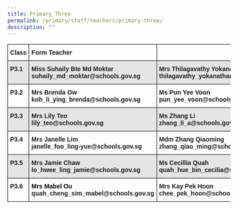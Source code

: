 ```yaml
---
title: Primary Three
permalink: /primary/staff/teachers/primary-three/
description: ""
---
```


<style type="text/css">
.tg  {border-collapse:collapse;border-spacing:0;}
.tg td{border-color:black;border-style:solid;border-width:1px;font-family:Arial, sans-serif;font-size:14px;
  overflow:hidden;padding:10px 5px;word-break:normal;}
.tg th{border-color:black;border-style:solid;border-width:1px;font-family:Arial, sans-serif;font-size:14px;
  font-weight:normal;overflow:hidden;padding:10px 5px;word-break:normal;}
.tg .tg-1wig{font-weight:bold;text-align:left;vertical-align:top}
.tg .tg-9678{background-color:#E5E5E5;text-align:left;vertical-align:top}
.tg .tg-yla0{font-weight:bold;text-align:left;vertical-align:middle}
.tg .tg-mdf1{background-color:#E5E5E5;font-weight:bold;text-align:left;vertical-align:top}
.tg .tg-0lax{text-align:left;vertical-align:top}
</style>
<table class="tg">
<thead>
  <tr>
    <th class="tg-1wig">Class</th>
    <th class="tg-1wig">Form Teacher</th>
    <th class="tg-1wig"></th>
    <th class="tg-yla0"></th>
  </tr>
</thead>
<tbody>
  <tr>
    <td class="tg-mdf1">P3.1</td>
    <td class="tg-mdf1">Miss Suhaily Bte Md Moktar<br>suhaily_md_moktar@schools.gov.sg</td>
    <td class="tg-mdf1">Mrs Thilagavathy Yokanathan<br>thilagavathy_yokanathan@schools.gov.sg</td>
    <td class="tg-9678"></td>
  </tr>
  <tr>
    <td class="tg-1wig">P3.2</td>
    <td class="tg-1wig">Mrs Brenda Ow<br>koh_li_ying_brenda@schools.gov.sg</td>
    <td class="tg-1wig"><span style="font-weight:bold">Ms Pun Yee Voon</span><br>pun_yee_voon@schools.gov.sg</td>
    <td class="tg-0lax"></td>
  </tr>
  <tr>
    <td class="tg-mdf1">P3.3</td>
    <td class="tg-mdf1"><span style="font-weight:bold">Mrs Lily Teo</span><br>lily_teo@schools.gov.sg</td>
    <td class="tg-mdf1"><span style="font-weight:bold">Ms Zhang Li</span><br>zhang_li_a@schools.gov.sg</td>
    <td class="tg-9678"></td>
  </tr>
  <tr>
    <td class="tg-1wig">P3.4</td>
    <td class="tg-1wig">Mrs Janelle Lim<br>janelle_foo_ling-yue@schools.gov.sg</td>
    <td class="tg-1wig"><span style="font-weight:bold">Mdm Zhang Qiaoming</span><br>zhang_qiao_ming@schools.gov.sg</td>
    <td class="tg-0lax"></td>
  </tr>
  <tr>
    <td class="tg-mdf1">P3.5</td>
    <td class="tg-mdf1"><span style="font-weight:bold">Mrs Jamie Chaw</span><br>lo_hwee_ling_jamie@schools.gov.sg</td>
    <td class="tg-mdf1"><span style="font-weight:bold">Ms Cecillia Quah</span><br>quah_hue_bin_cecilia@schools.gov.sg</td>
    <td class="tg-mdf1">Ms Koh Pei Loo<br>koh_pei_loo@schools.gov.sg</td>
  </tr>
  <tr>
    <td class="tg-1wig">P3.6</td>
    <td class="tg-1wig"><span style="font-weight:bold;color:#000">Mrs Mabel Ou</span><br>quah_cheng_sim_mabel@schools.gov.sg</td>
    <td class="tg-1wig"><span style="font-weight:bold">Mrs Kay Pek Hoon</span><br>chee_pek_hoon@schools.gov.sg</td>
    <td class="tg-1wig">Mdm Tan Tat Eng<br>tan_tat_eng@moe.edu.sg</td>
  </tr>
</tbody>
</table>